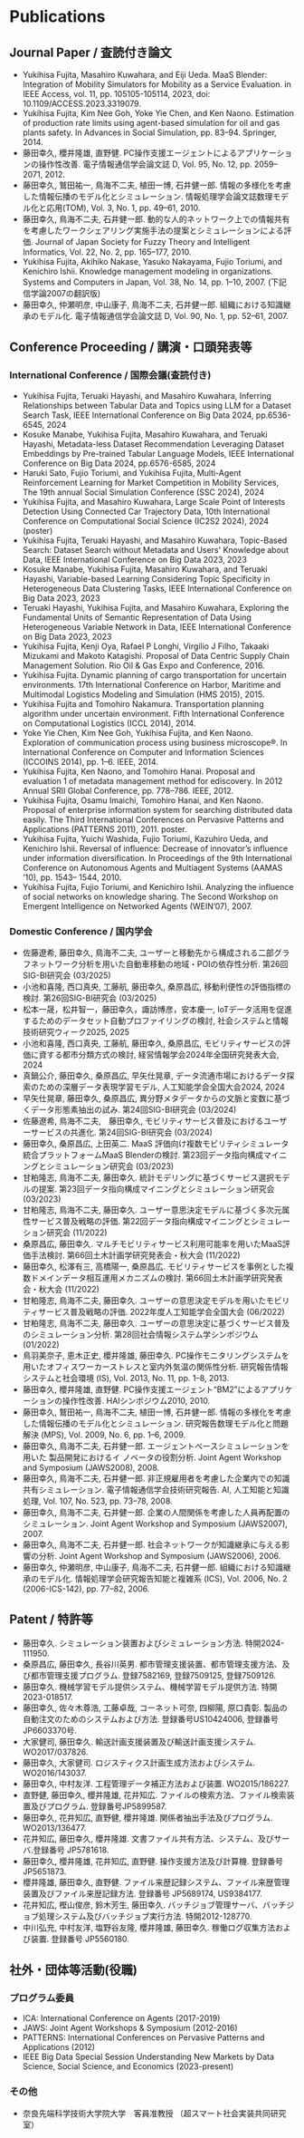 # Publications
## Journal Paper / 査読付き論文
- Yukihisa Fujita, Masahiro Kuwahara, and Eiji Ueda. MaaS Blender: Integration of Mobility Simulators for Mobility as a Service Evaluation. in IEEE Access, vol. 11, pp. 105105-105114, 2023, doi: 10.1109/ACCESS.2023.3319079.
- Yukihisa Fujita, Kim Nee Goh, Yoke Yie Chen, and Ken Naono. Estimation of production rate limits using agent-based simulation for oil and gas plants safety. In Advances in Social Simulation, pp. 83–94. Springer, 2014.
- 藤田幸久, 櫻井隆雄, 直野健. PC操作支援エージェントによるアプリケーションの操作性改善. 電子情報通信学会論文誌 D, Vol. 95, No. 12, pp. 2059–2071, 2012. 
- 藤田幸久, 鷲田祐一, 鳥海不二夫, 植田一博, 石井健一郎. 情報の多様化を考慮した情報伝播のモデル化とシミュレーション. 情報処理学会論文誌数理モデル化と応用(TOM), Vol. 3, No. 1, pp. 49–61, 2010.
- 藤田幸久, 鳥海不二夫, 石井健一郎. 動的な人的ネットワーク上での情報共有を考慮したワークシェアリング実施手法の提案とシミュレーションによる評価. Journal of Japan Society for Fuzzy Theory and Intelligent Informatics, Vol. 22, No. 2, pp. 165–177, 2010. 
- Yukihisa Fujita, Akihiko Nakase, Yasuko Nakayama, Fujio Toriumi, and Kenichiro Ishii. Knowledge management modeling in organizations. Systems and Computers in Japan, Vol. 38, No. 14, pp. 1–10, 2007. (下記信学論2007の翻訳版)
- 藤田幸久, 仲瀬明彦, 中山康子, 鳥海不二夫, 石井健一郎. 組織における知識継承のモデル化. 電子情報通信学会論文誌 D, Vol. 90, No. 1, pp. 52–61, 2007. 

## Conference Proceeding / 講演・口頭発表等
### International Conference / 国際会議(査読付き)
- Yukihisa Fujita, Teruaki Hayashi, and Masahiro Kuwahara, Inferring Relationships between Tabular Data and Topics using LLM for a Dataset Search Task, IEEE International Conference on Big Data 2024, pp.6536-6545, 2024
- Kosuke Manabe, Yukihisa Fujita, Masahiro Kuwahara, and Teruaki Hayashi, Metadata-less Dataset Recommendation Leveraging Dataset Embeddings by Pre-trained Tabular Language Models, IEEE International Conference on Big Data 2024, pp.6576-6585, 2024
- Haruki Sato, Fujio Toriumi, and Yukihisa Fujita, Multi-Agent Reinforcement Learning for Market Competition in Mobility Services, The 19th annual Social Simulation Conference (SSC 2024), 2024
- Yukihisa Fujita, and Masahiro Kuwahara, Large Scale Point of Interests Detection Using Connected Car Trajectory Data, 10th International Conference on Computational Social Science (IC2S2 2024), 2024 (poster)
- Yukihisa Fujita, Teruaki Hayashi, and Masahiro Kuwahara, Topic-Based Search: Dataset Search without Metadata and Users' Knowledge about Data, IEEE International Conference on Big Data 2023, 2023
- Kosuke Manabe, Yukihisa Fujita, Masahiro Kuwahara, and Teruaki Hayashi, Variable-based Learning Considering Topic Specificity in Heterogeneous Data Clustering Tasks, IEEE International Conference on Big Data 2023, 2023
- Teruaki Hayashi, Yukihisa Fujita, and Masahiro Kuwahara, Exploring the Fundamental Units of Semantic Representation of Data Using Heterogeneous Variable Network in Data, IEEE International Conference on Big Data 2023, 2023
-	Yukihisa Fujita, Kenji Oya, Rafael P Longhi, Virgílio J Filho, Takaaki Mizukami and Makoto Katagishi. Proposal of Data Centric Supply Chain Management Solution. Rio Oil & Gas Expo and Conference, 2016.
-	Yukihisa Fujita. Dynamic planning of cargo transportation for uncertain environments. 17th International Conference on Harbor, Maritime and Multimodal Logistics Modeling and Simulation (HMS 2015), 2015.
-	Yukihisa Fujita and Tomohiro Nakamura. Transportation planning algorithm under uncertain environment. Fifth International Conference on Computational Logistics (ICCL 2014), 2014.
-	Yoke Yie Chen, Kim Nee Goh, Yukihisa Fujita, and Ken Naono. Exploration of communication process using business microscope®. In International Conference on Computer and Information Sciences (ICCOINS 2014), pp. 1–6. IEEE, 2014.
-	Yukihisa Fujita, Ken Naono, and Tomohiro Hanai. Proposal and evaluation 1 of metadata management method for ediscovery. In 2012 Annual SRII Global Conference, pp. 778–786. IEEE, 2012.
-	Yukihisa Fujita, Osamu Imaichi, Tomohiro Hanai, and Ken Naono. Proposal of enterprise information system for searching distributed data easily. The Third International Conferences on Pervasive Patterns and Applications (PATTERNS 2011), 2011. poster.
-	Yukihisa Fujita, Yuichi Washida, Fujio Toriumi, Kazuhiro Ueda, and Kenichiro Ishii. Reversal of influence: Decrease of innovator’s influence under information diversification. In Proceedings of the 9th International Conference on Autonomous Agents and Multiagent Systems (AAMAS ’10), pp. 1543– 1544, 2010.
-	Yukihisa Fujita, Fujio Toriumi, and Kenichiro Ishii. Analyzing the influence of social networks on knowledge sharing. The Second Workshop on Emergent Intelligence on Networked Agents (WEIN’07), 2007. 

### Domestic Conference / 国内学会
- 佐藤遼希, 藤田幸久, 鳥海不二夫, ユーザーと移動先から構成される二部グラフネットワーク分析を用いた自動車移動の地域・POIの依存性分析. 第26回SIG-BI研究会 (03/2025)
- 小池和喜隆, 西口真央, 工藤航, 藤田幸久, 桑原昌広, 移動利便性の評価指標の検討. 第26回SIG-BI研究会 (03/2025)
- 松本一晟，松井智一，藤田幸久，諏訪博彦，安本慶一, IoTデータ活用を促進するためのデータセット自動プロファイリングの検討, 社会システムと情報技術研究ウィーク2025, 2025
- 小池和喜隆, 西口真央, 工藤航, 藤田幸久, 桑原昌広, モビリティサービスの評価に資する都市分類方式の検討, 経営情報学会2024年全国研究発表大会, 2024
- 真鍋公介, 藤田幸久, 桑原昌広, 早矢仕晃章, データ流通市場におけるデータ探索のための深層データ表現学習モデル, 人工知能学会全国大会2024, 2024
- 早矢仕晃章, 藤田幸久, 桑原昌広, 異分野メタデータからの文脈と変数に基づくデータ形態素抽出の試み. 第24回SIG-BI研究会 (03/2024)
- 佐藤遼希, 鳥海不二夫,　藤田幸久, モビリティサービス普及におけるユーザーサービスの共進化. 第24回SIG-BI研究会 (03/2024)
- 藤田幸久, 桑原昌広, 上田英二. MaaS 評価向け複数モビリティシミュレータ統合プラットフォームMaaS Blenderの検討. 第23回データ指向構成マイニングとシミュレーション研究会 (03/2023)
- 甘粕隆志, 鳥海不二夫, 藤田幸久. 統計モデリングに基づくサービス選択モデルの提案. 第23回データ指向構成マイニングとシミュレーション研究会 (03/2023)
- 甘粕隆志, 鳥海不二夫, 藤田幸久. ユーザー意思決定モデルに基づく多次元属性サービス普及戦略の評価. 第22回データ指向構成マイニングとシミュレーション研究会 (11/2022)
- 桑原昌広, 藤田幸久. マルチモビリティサービス利用可能率を用いたMaaS評価手法検討. 第66回土木計画学研究発表会・秋大会 (11/2022)
- 藤田幸久, 松澤有三, 高橋陽一, 桑原昌広. モビリティサービスを事例とした複数ドメインデータ相互運用メカニズムの検討. 第66回土木計画学研究発表会・秋大会 (11/2022)
- 甘粕隆志, 鳥海不二夫, 藤田幸久. ユーザーの意思決定モデルを用いたモビリティサービス普及戦略の評価. 2022年度人工知能学会全国大会 (06/2022)
- 甘粕隆志, 鳥海不二夫, 藤田幸久. ユーザーの意思決定に基づくサービス普及のシミュレーション分析. 第28回社会情報システム学シンポジウム (01/2022)
-	鳥羽美奈子, 恵木正史, 櫻井隆雄, 藤田幸久. PC操作モニタリングシステムを用いたオフィスワーカーストレスと室内外気温の関係性分析. 研究報告情報システムと社会環境 (IS), Vol. 2013, No. 11, pp. 1–8, 2013.
-	藤田幸久, 櫻井隆雄, 直野健. PC操作支援エージェント“BM2”によるアプリケーションの操作性改善. HAIシンポジウム2010, 2010.
-	藤田幸久, 鷲田祐一, 鳥海不二夫, 植田一博, 石井健一郎. 情報の多様化を考慮した情報伝播のモデル化とシミュレーション. 研究報告数理モデル化と問題解決 (MPS), Vol. 2009, No. 6, pp. 1–6, 2009.
-	藤田幸久, 鳥海不二夫, 石井健一郎. エージェントベースシミュレーションを用いた 製品開発におけるイ ノベータの役割分析. Joint Agent Workshop and Symposium (JAWS2008), 2008.
-	藤田幸久, 鳥海不二夫, 石井健一郎. 非正規雇用者を考慮した企業内での知識共有シミュレーション. 電子情報通信学会技術研究報告. AI, 人工知能と知識処理, Vol. 107, No. 523, pp. 73–78, 2008.
-	藤田幸久, 鳥海不二夫, 石井健一郎. 企業の人間関係を考慮した人員再配置のシミュレーション. Joint Agent Workshop and Symposium (JAWS2007), 2007.
-	藤田幸久, 鳥海不二夫, 石井健一郎. 社会ネットワークが知識継承に与える影響の分析. Joint Agent Workshop and Symposium (JAWS2006), 2006.
-	藤田幸久, 仲瀬明彦, 中山康子, 鳥海不二夫, 石井健一郎. 組織における知識継承のモデル化. 情報処理学会研究報告知能と複雑系 (ICS), Vol. 2006, No. 2 (2006-ICS-142), pp. 77–82, 2006.

## Patent / 特許等 
- 藤田幸久. シミュレーション装置およびシミュレーション方法. 特開2024-111950. 
- 桑原昌広, 藤田幸久, 長谷川英男. 都市管理支援装置、都市管理支援方法、及び都市管理支援プログラム. 登録7582169, 登録7509125, 登録7509126.
-	藤田幸久. 機械学習モデル提供システム、機械学習モデル提供方法. 特開2023-018517. 
-	藤田幸久, 佐々木尊浩, 工藤卓哉, コーネット可奈, 四柳陽, 原口貴彰. 製品の自動注文のためのシステムおよび方法. 登録番号US10424006, 登録番号JP6603370号.
-	大家健司, 藤田幸久. 輸送計画支援装置及び輸送計画支援システム. WO2017/037826.
-	藤田幸久, 大家健司. ロジスティクス計画生成方法およびシステム. WO2016/143037. 
-	藤田幸久, 中村友洋. 工程管理データ補正方法および装置. WO2015/186227.
-	直野健, 藤田幸久, 櫻井隆雄, 花井知広. ファイルの検索方法、ファイル検索装置及びプログラム. 登録番号JP5899587.
-	藤田幸久, 花井知広, 直野健, 櫻井隆雄. 関係者抽出手法及びプログラム. WO2013/136477.
-	花井知広, 藤田幸久, 櫻井隆雄. 文書ファイル共有方法、システム、及びサーバ.登録番号 JP5781618.
-	藤田幸久, 櫻井隆雄, 花井知広, 直野健. 操作支援方法及び計算機. 登録番号JP5651873.
-	櫻井隆雄, 藤田幸久, 直野健. ファイル来歴記録システム、ファイル来歴管理装置及びファイル来歴記録方法. 登録番号 JP5689174, US9384177.
-	花井知広, 樫山俊彦, 鈴木芳生, 藤田幸久. バッチジョブ管理サーバ、バッチジョブ処理システム及びバッチジョブ実行方法. 特開2012-128770.
-	中川弘充, 中村友洋, 塩野谷友隆, 櫻井隆雄, 藤田幸久. 稼働ログ収集方法および装置. 登録番号 JP5560180. 

## 社外・団体等活動(役職)
### プログラム委員
- ICA: International Conference on Agents (2017-2019)
- JAWS: Joint Agent Workshops & Symposium (2012-2016)
- PATTERNS: International Conferences on Pervasive Patterns and Applications (2012)
- IEEE Big Data Special Session Understanding New Markets by Data Science, Social Science, and Economics (2023-present)

### その他
- 奈良先端科学技術大学院大学　客員准教授 （超スマート社会実装共同研究室）
